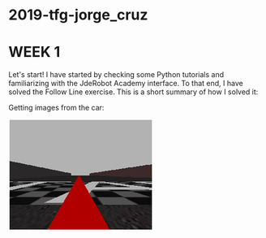 # 2019-tfg-jorge_cruz

# WEEK 1
Let's start! I have started by checking some Python tutorials and familiarizing with the JdeRobot Academy interface. To that end, I have solved the Follow Line exercise. This is a short summary of how I solved it:

Getting images from the car:

![img](/docs/[FL]Camera_RGB.png)
